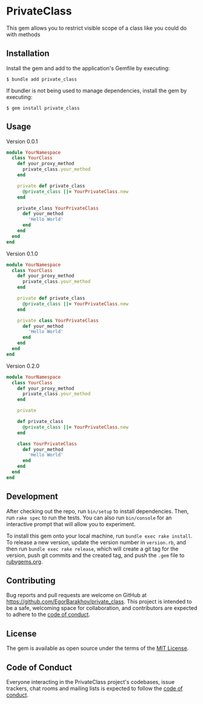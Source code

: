 # PrivateClass

This gem allows you to restrict visible scope of a class like you could do with methods

## Installation

Install the gem and add to the application's Gemfile by executing:

    $ bundle add private_class

If bundler is not being used to manage dependencies, install the gem by executing:

    $ gem install private_class

## Usage

Version 0.0.1
```ruby
module YourNamespace
  class YourClass
    def your_proxy_method
      private_class.your_method
    end

    private def private_class
      @private_class ||= YourPrivateClass.new
    end

    private_class YourPrivateClass
      def your_method
        'Hello World'
      end
    end
  end
end
```

Version 0.1.0
```ruby
module YourNamespace
  class YourClass
    def your_proxy_method
      private_class.your_method
    end

    private def private_class
      @private_class ||= YourPrivateClass.new
    end

    private class YourPrivateClass
      def your_method
        'Hello World'
      end
    end
  end
end
```

Version 0.2.0
```ruby
module YourNamespace
  class YourClass
    def your_proxy_method
      private_class.your_method
    end

    private

    def private_class
      @private_class ||= YourPrivateClass.new
    end

    class YourPrivateClass
      def your_method
        'Hello World'
      end
    end
  end
end
```

## Development

After checking out the repo, run `bin/setup` to install dependencies. Then, run `rake spec` to run the tests. You can also run `bin/console` for an interactive prompt that will allow you to experiment.

To install this gem onto your local machine, run `bundle exec rake install`. To release a new version, update the version number in `version.rb`, and then run `bundle exec rake release`, which will create a git tag for the version, push git commits and the created tag, and push the `.gem` file to [rubygems.org](https://rubygems.org).

## Contributing

Bug reports and pull requests are welcome on GitHub at https://github.com/EgorBarakhov/private_class. This project is intended to be a safe, welcoming space for collaboration, and contributors are expected to adhere to the [code of conduct](https://github.com/EgorBarakhov/private_class/blob/master/CODE_OF_CONDUCT.md).

## License

The gem is available as open source under the terms of the [MIT License](https://opensource.org/licenses/MIT).

## Code of Conduct

Everyone interacting in the PrivateClass project's codebases, issue trackers, chat rooms and mailing lists is expected to follow the [code of conduct](https://github.com/EgorBarakhov/private_class/blob/master/CODE_OF_CONDUCT.md).
